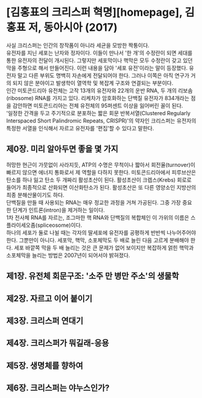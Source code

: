 # [김홍표의 크리스퍼 혁명][homepage], 김홍표 저, 동아시아 (2017)

사실 크리스퍼는 인간의 창작품이 아니라 세균을 모방한 짝퉁이다.<br>
유전자를 지닌 세포는 난자와 정자이다. 이들이 만나서 '한 개'의 수정란이 되면
 세대를 통한 유전자의 전달이 개시된다. 그렇지만 세포막이나 핵막은 모두 수정란이
 갖고 있던 막을 주형으로 해서 만들어진다. 이런 내용을 담아 '세포 유전'이라는
 말이 등장했다. 유전자 말고 다른 부위도 명백히 자손에게 전달되어야 한다. 그러나
 이쪽은 아직 연구가 거의 되지 않은 분야이고 발생학이 열역학 및 복잡계 구조와
 연결되는 부분이다.<br>
인간 미토콘드리아 유전체는 고작 13개의 유전자와 22개의 운반 RNA, 두 개의
 리보솜(ribosome) RNA를 가지고 있다. 리케차가 암호화하는 단백질 유전자가
 834개라는 점을 감안하면 미토콘드리아는 전체 유전체의 95퍼센트 이상을 잃어버린
 꼴이 된다.<br>
'일정한 간격을 두고 주기적으로 분포하는 짧은 회문 반복서열(Clustered Regularly
 Interspaced Short Palindromic Repeats, CRISPR)'의 약자인 크리스퍼는 유전자의
 특정한 서열을 인식해서 자르고 유전자를 '편집'할 수 있다고 말한다.

## 제0장. 미리 알아두면 좋을 몇 가지

허망한 현근이 가뭇없이 사라지듯, ATP의 수명은 무척이나 짧아서 회전율(turnover)이
 빠르지 않으면 에너지 통화로서 제 역할을 다하지 못한다. 미토콘드리아에서
 피루브산은 탄소를 하나 잃고 탄소 두 개짜리 활성초산이 된다. 활성초산이
 크렙스(Krebs) 회로로 들어가 최종적으로 산화되면 이산화탄소가 된다. 활성초산은
 또 다른 영양소인 지방산의 최종 분해산물이기도 하다.<br>
단백질을 만들 때 사용되는 RNA는 매우 정교한 과정을 거쳐 가공된다. 그중 가장
 중요한 단계가 인트론(intron)을 제거하는 일이다.<br>
1차 전사체 RNA를 자르는, 조그마한 핵 RNA와 단백질의 복합체인 이 가위의 이름은
 스플라이세오좀(spliceosome)이다.<br>
하나의 세포가 둘로 나뉠 때는 각자의 딸세포에 유전자를 공평하게 반반씩
 나누어주어야 한다. 그뿐만이 아니다. 세포막, 핵막, 소포체막도 두 배로 늘린 다음
 고르게 분배해야 한다. 세포 바깥쪽 막을 두 배 늘리는 것은 큰 문제가 없어
 보이지만 복잡하게 얽힌 핵막과 소포체막을 늘리는 방법은 2007년이 되어서야
 밝혀졌다.

## 제1장. 유전체 회문구조: '소주 만 병만 주소'의 생물학

## 제2장. 자르고 이어 붙이기

## 제3장. 크리스퍼 연대기

## 제4장. 크리스퍼가 뭐길래-응용

## 제5장. 생명체를 향하여

## 제6장. 크리스퍼는 야누스인가?

